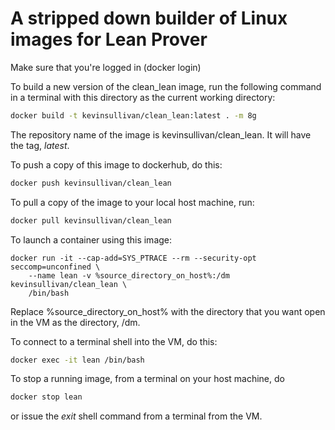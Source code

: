 # A stripped down builder of Linux images for Lean Prover

Make sure that you're logged in (docker login)

To build a new version of the clean_lean image, run
the following command in a terminal with this directory
as the current working directory:
``` sh
docker build -t kevinsullivan/clean_lean:latest . -m 8g
```
The repository name of the image is kevinsullivan/clean_lean.
It will have the tag, *latest*.

To push a copy of this image to dockerhub, do this:
``` sh
docker push kevinsullivan/clean_lean
```

To pull a copy of the image to your local host machine, run: 
```sh
docker pull kevinsullivan/clean_lean
```

To launch a container using this image:
```
docker run -it --cap-add=SYS_PTRACE --rm --security-opt seccomp=unconfined \
    --name lean -v %source_directory_on_host%:/dm kevinsullivan/clean_lean \
    /bin/bash
```
Replace %source_directory_on_host% with the directory that you want open in
the VM as the directory, /dm.

To connect to a terminal shell into the VM, do this:
``` sh
docker exec -it lean /bin/bash
```

To stop a running image, from a terminal on your host machine, do
``` sh
docker stop lean
```
or issue the *exit* shell command from a terminal from the VM.
